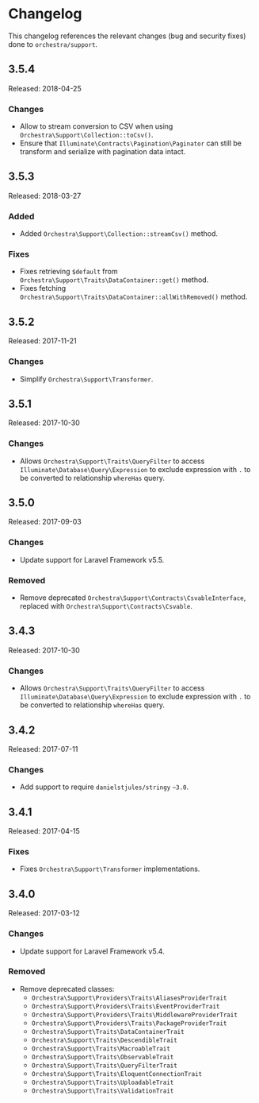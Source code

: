 # Changelog

This changelog references the relevant changes (bug and security fixes) done to `orchestra/support`.

## 3.5.4

Released: 2018-04-25

### Changes

* Allow to stream conversion to CSV when using `Orchestra\Support\Collection::toCsv()`.
* Ensure that `Illuminate\Contracts\Pagination\Paginator` can still be transform and serialize with pagination data intact.

## 3.5.3

Released: 2018-03-27

### Added

* Added `Orchestra\Support\Collection::streamCsv()` method.

### Fixes

* Fixes retrieving `$default` from `Orchestra\Support\Traits\DataContainer::get()` method.
* Fixes fetching `Orchestra\Support\Traits\DataContainer::allWithRemoved()` method.

## 3.5.2

Released: 2017-11-21

### Changes

* Simplify `Orchestra\Support\Transformer`.

## 3.5.1

Released: 2017-10-30

### Changes

* Allows `Orchestra\Support\Traits\QueryFilter` to access `Illuminate\Database\Query\Expression` to exclude expression with `.` to be converted to relationship `whereHas` query.

## 3.5.0

Released: 2017-09-03

### Changes

* Update support for Laravel Framework v5.5.

### Removed

* Remove deprecated `Orchestra\Support\Contracts\CsvableInterface`, replaced with `Orchestra\Support\Contracts\Csvable`.

## 3.4.3

Released: 2017-10-30

### Changes

* Allows `Orchestra\Support\Traits\QueryFilter` to access `Illuminate\Database\Query\Expression` to exclude expression with `.` to be converted to relationship `whereHas` query.

## 3.4.2

Released: 2017-07-11

### Changes

* Add support to require `danielstjules/stringy` `~3.0`.

## 3.4.1

Released: 2017-04-15

### Fixes

* Fixes `Orchestra\Support\Transformer` implementations.

## 3.4.0

Released: 2017-03-12

### Changes

* Update support for Laravel Framework v5.4.

### Removed

* Remove deprecated classes:
    - `Orchestra\Support\Providers\Traits\AliasesProviderTrait`
    - `Orchestra\Support\Providers\Traits\EventProviderTrait`
    - `Orchestra\Support\Providers\Traits\MiddlewareProviderTrait`
    - `Orchestra\Support\Providers\Traits\PackageProviderTrait`
    - `Orchestra\Support\Traits\DataContainerTrait`
    - `Orchestra\Support\Traits\DescendibleTrait`
    - `Orchestra\Support\Traits\MacroableTrait`
    - `Orchestra\Support\Traits\ObservableTrait`
    - `Orchestra\Support\Traits\QueryFilterTrait`
    - `Orchestra\Support\Traits\EloquentConnectionTrait`
    - `Orchestra\Support\Traits\UploadableTrait`
    - `Orchestra\Support\Traits\ValidationTrait`
